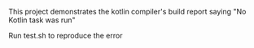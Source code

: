 This project demonstrates the kotlin compiler's build report saying "No Kotlin task was run"

Run test.sh to reproduce the error

